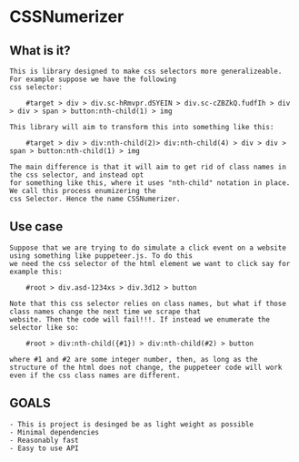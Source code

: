 # CSSNumerizer

## What is it?
    This is library designed to make css selectors more generalizeable. For example suppose we have the following 
    css selector:

        #target > div > div.sc-hRmvpr.dSYEIN > div.sc-cZBZkQ.fudfIh > div > div > span > button:nth-child(1) > img

    This library will aim to transform this into something like this:

        #target > div > div:nth-child(2)> div:nth-child(4) > div > div > span > button:nth-child(1) > img

    The main difference is that it will aim to get rid of class names in the css selector, and instead opt 
    for something like this, where it uses "nth-child" notation in place. We call this process enumizering the
    css Selector. Hence the name CSSNumerizer.

## Use case
    Suppose that we are trying to do simulate a click event on a website using something like puppeteer.js. To do this
    we need the css selector of the html element we want to click say for example this:

        #root > div.asd-1234xs > div.3d12 > button

    Note that this css selector relies on class names, but what if those class names change the next time we scrape that
    website. Then the code will fail!!!. If instead we enumerate the selector like so:

        #root > div:nth-child({#1}) > div:nth-child(#2) > button

    where #1 and #2 are some integer number, then, as long as the structure of the html does not change, the puppeteer code will work even if the css class names are different.  

## GOALS
    - This is project is desinged be as light weight as possible
    - Minimal dependencies
    - Reasonably fast 
    - Easy to use API
    
